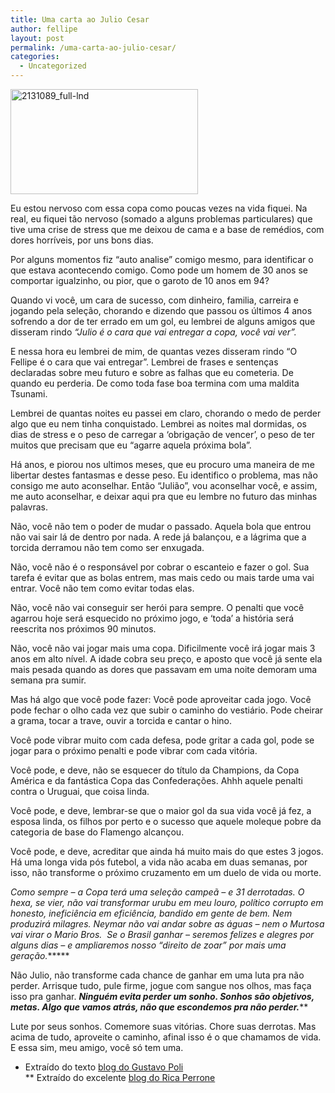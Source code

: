 ```yaml
---
title: Uma carta ao Julio Cesar
author: fellipe
layout: post
permalink: /uma-carta-ao-julio-cesar/
categories:
  - Uncategorized
---
```

[<img class="size-medium wp-image-190 aligncenter" alt="2131089_full-lnd" src="http://fellipebrito.com/wp-content/uploads/2014/06/2131089_full-lnd-300x168.jpg" width="300" height="168" />][1]

Eu estou nervoso com essa copa como poucas vezes na vida fiquei. Na real, eu fiquei tão nervoso (somado a alguns problemas particulares) que tive uma crise de stress que me deixou de cama e a base de remédios, com dores horríveis, por uns bons dias.

Por alguns momentos fiz &#8220;auto analise&#8221; comigo mesmo, para identificar o que estava acontecendo comigo. Como pode um homem de 30 anos se comportar igualzinho, ou pior, que o garoto de 10 anos em 94?

Quando vi você, um cara de sucesso, com dinheiro, familia, carreira e jogando pela seleção, chorando e dizendo que passou os últimos 4 anos sofrendo a dor de ter errado em um gol, eu lembrei de alguns amigos que disseram rindo *&#8220;Julio é o cara que vai entregar a copa, você vai ver&#8221;.*

E nessa hora eu lembrei de mim, de quantas vezes disseram rindo &#8220;O Fellipe é o cara que vai entregar&#8221;. Lembrei de frases e sentenças declaradas sobre meu futuro e sobre as falhas que eu cometeria. De quando eu perderia. De como toda fase boa termina com uma maldita Tsunami.

Lembrei de quantas noites eu passei em claro, chorando o medo de perder algo que eu nem tinha conquistado. Lembrei as noites mal dormidas, os dias de stress e o peso de carregar a &#8216;obrigação de vencer&#8217;, o peso de ter muitos que precisam que eu &#8220;agarre aquela próxima bola&#8221;.

Há anos, e piorou nos ultimos meses, que eu procuro uma maneira de me libertar destes fantasmas e desse peso. Eu identifico o problema, mas não consigo me auto aconselhar. Então &#8220;Julião&#8221;, vou aconselhar você, e assim, me auto aconselhar, e deixar aqui pra que eu lembre no futuro das minhas palavras.

Não, você não tem o poder de mudar o passado. Aquela bola que entrou não vai sair lá de dentro por nada. A rede já balançou, e a lágrima que a torcida derramou não tem como ser enxugada.

Não, você não é o responsável por cobrar o escanteio e fazer o gol. Sua tarefa é evitar que as bolas entrem, mas mais cedo ou mais tarde uma vai entrar. Você não tem como evitar todas elas.

Não, você não vai conseguir ser herói para sempre. O penalti que você agarrou hoje será esquecido no próximo jogo, e &#8216;toda&#8217; a história será reescrita nos próximos 90 minutos.

Não, você não vai jogar mais uma copa. Dificilmente você irá jogar mais 3 anos em alto nível. A idade cobra seu preço, e aposto que você já sente ela mais pesada quando as dores que passavam em uma noite demoram uma semana pra sumir.

Mas há algo que você pode fazer: Você pode aproveitar cada jogo. Você pode fechar o olho cada vez que subir o caminho do vestiário. Pode cheirar a grama, tocar a trave, ouvir a torcida e cantar o hino.

Você pode vibrar muito com cada defesa, pode gritar a cada gol, pode se jogar para o próximo penalti e pode vibrar com cada vitória.

Você pode, e deve, não se esquecer do título da Champions, da Copa América e da fantástica Copa das Confederações. Ahhh aquele penalti contra o Uruguai, que coisa linda.

Você pode, e deve, lembrar-se que o maior gol da sua vida você já fez, a esposa linda, os filhos por perto e o sucesso que aquele moleque pobre da categoria de base do Flamengo alcançou.

Você pode, e deve, acreditar que ainda há muito mais do que estes 3 jogos. Há uma longa vida pós futebol, a vida não acaba em duas semanas, por isso, não transforme o próximo cruzamento em um duelo de vida ou morte.

*Como sempre &#8211; a Copa terá uma seleção campeã – e 31 derrotadas. O hexa, se vier, não vai transformar urubu em meu louro, político corrupto em honesto, ineficiência em eficiência, bandido em gente de bem. Nem produzirá milagres. Neymar não vai andar sobre as águas – nem o Murtosa vai virar o Mario Bros.  Se o Brasil ganhar – seremos felizes e alegres por alguns dias – e ampliaremos nosso “direito de zoar” por mais uma geração.******

Não Julio, não transforme cada chance de ganhar em uma luta pra não perder. Arrisque tudo, pule firme, jogue com sangue nos olhos, mas faça isso pra ganhar. ***Ninguém evita perder um sonho. Sonhos são objetivos, metas. Algo que vamos atrás, não que escondemos pra não perder.*****

Lute por seus sonhos. Comemore suas vitórias. Chore suas derrotas. Mas acima de tudo, aproveite o caminho, afinal isso é o que chamamos de vida. E essa sim, meu amigo, você só tem uma.

* Extraído do texto <a href="http://globoesporte.globo.com/blogs/especial-blog/coluna-dois/post/o-milimetro-de-jara.html" target="_blank">blog do Gustavo Poli</a>  
** Extraído do excelente <a href="http://www.ricaperrone.com.br/conquistem-na/" target="_blank">blog do Rica Perrone</a>

 [1]: http://fellipebrito.com/wp-content/uploads/2014/06/2131089_full-lnd.jpg